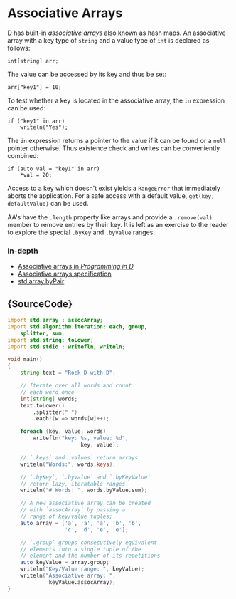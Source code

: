 # Associative Arrays

D has built-in *associative arrays* also known as hash maps.
An associative array with a key type of `string` and a value type
of `int` is declared as follows:

    int[string] arr;

The value can be accessed by its key and thus be set:

    arr["key1"] = 10;

To test whether a key is located in the associative array, the
`in` expression can be used:

    if ("key1" in arr)
        writeln("Yes");

The `in` expression returns a pointer to the value if it
can be found or a `null` pointer otherwise. Thus existence check
and writes can be conveniently combined:

    if (auto val = "key1" in arr)
        *val = 20;

Access to a key which doesn't exist yields a `RangeError`
that immediately aborts the application. For a safe access
with a default value, `get(key, defaultValue)` can be used.

AA's have the `.length` property like arrays and provide
a `.remove(val)` member to remove entries by their key.
It is left as an exercise to the reader to explore
the special `.byKey` and `.byValue` ranges.

### In-depth

- [Associative arrays in _Programming in D_](http://ddili.org/ders/d.en/aa.html)
- [Associative arrays specification](https://dlang.org/spec/hash-map.html)
- [std.array.byPair](http://dlang.org/phobos/std_array.html#.byPair)

## {SourceCode}

```d
import std.array : assocArray;
import std.algorithm.iteration: each, group,
    splitter, sum;
import std.string: toLower;
import std.stdio : writefln, writeln;

void main()
{
    string text = "Rock D with D";

    // Iterate over all words and count
    // each word once
    int[string] words;
    text.toLower()
        .splitter(" ")
        .each!(w => words[w]++);

    foreach (key, value; words)
        writefln("key: %s, value: %d",
                       key, value);

    // `.keys` and .values` return arrays
    writeln("Words:", words.keys);

    // `.byKey`, `.byValue` and `.byKeyValue`
    // return lazy, iteratable ranges
    writeln("# Words: ", words.byValue.sum);

    // A new associative array can be created
    // with `assocArray` by passing a
    // range of key/value tuples;
    auto array = ['a', 'a', 'a', 'b', 'b',
                  'c', 'd', 'e', 'e'];

    // `.group` groups consecutively equivalent
    // elements into a single tuple of the
    // element and the number of its repetitions
    auto keyValue = array.group;
    writeln("Key/Value range: ", keyValue);
    writeln("Associative array: ",
             keyValue.assocArray);
}
```
